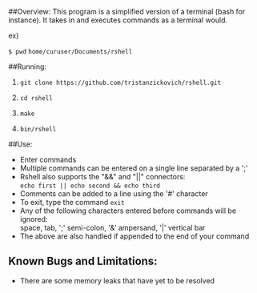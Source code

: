##Overview:
This program is a simplified version of a terminal (bash for instance).
It takes in and executes commands as a terminal would.

ex)

``$ pwd``
``home/curuser/Documents/rshell``

##Running:
1) ``git clone https://github.com/tristanzickovich/rshell.git``

2) ``cd rshell``

3) ``make``

4) ``bin/rshell``


##Use:
* Enter commands
* Multiple commands can be entered on a single line separated by a ';'
* Rshell also supports the "&&" and "||" connectors:<br />
`echo first || echo second && echo third`
* Comments can be added to a line using the '#' character
* To exit, type the command `exit`
* Any of the following characters entered before commands will be ignored:<br />
space, tab, ';' semi-colon, '&' ampersand, '|' vertical bar
* The above are also handled if appended to the end of your command

## Known Bugs and Limitations:
* There are some memory leaks that have yet to be resolved 
